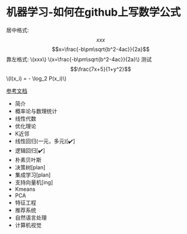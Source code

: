 
# 机器学习-如何在github上写数学公式

<script type="text/javascript" src="http://cdn.mathjax.org/mathjax/latest/MathJax.js?config=default"></script>
居中格式: $$xxx$$
$$x=\frac{-b\pm\sqrt{b^2-4ac}}{2a}$$
靠左格式: \\(xxx\\)
\\(x=\frac{-b\pm\sqrt{b^2-4ac}}{2a}\\)
测试
$$\frac{7x+5}{1+y^2}$$
\\(l(x_i) = - \log_2 P(x_i)\\)

[参考文档](http://cwiki.apachecn.org/pages/viewpage.action?pageId=8159393)



- 简介
- 概率论与数理统计
- 线性代数
- 优化理论
- K近邻
- 线性回归(一元，多元)[✔️]
- 逻辑回归[✔️]
- 朴素贝叶斯
- 决策树[plan]
- 集成学习[plan]
- 支持向量机[ing]
- Kmeans
- PCA
- 特征工程
- 推荐系统
- 自然语言处理
- 计算机视觉